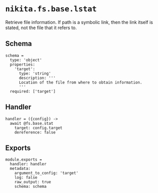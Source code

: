 
# `nikita.fs.base.lstat`

Retrieve file information. If path is a symbolic link, then the link itself is
stated, not the file that it refers to.

## Schema

    schema =
      type: 'object'
      properties:
        'target':
          type: 'string'
          description: '''
          Location of the file from where to obtain information.
          '''
      required: ['target']

## Handler

    handler = ({config}) ->
      await @fs.base.stat
        target: config.target
        dereference: false

## Exports

    module.exports =
      handler: handler
      metadata:
        argument_to_config: 'target'
        log: false
        raw_output: true
        schema: schema
